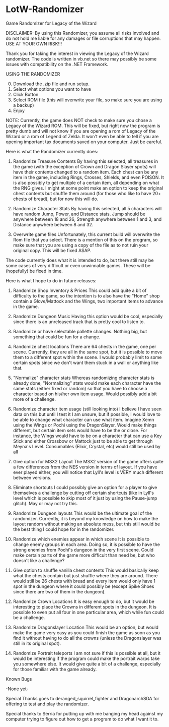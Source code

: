 # LotW-Randomizer
Game Randomizer for Legacy of the Wizard

DISCLAIMER: By using this Randomizer, you assume all risks involved and do not hold me liable for any damages or file corruptions that may happen. USE AT YOUR OWN RISK!!!

Thank you for taking the interest in viewing the Legacy of the Wizard randomizer. The code is written in vb.net so there may possibly be some issues with compatibility on the .NET Framework.

USING THE RANDOMIZER

0. Download the .zip file and run setup.
1. Select what options you want to have
2. Click Button
3. Select ROM file (this will overwrite your file, so make sure you are using a backup)
4. Enjoy

NOTE: Currently, the game does NOT check to make sure you chose a Legacy of the Wizard ROM. This will be fixed, but right now the program is pretty dumb and will not know if you are opening a rom of Legacy of the Wizard or a rom of Legend of Zelda. It won't even be able to tell if you are opening important tax documents saved on your computer. Just be careful.

Here is what the Randomizer currently does:

1. Randomize Treasure Contents
By having this selected, all treasures in the game (with the exception of Crown and Dragon Slayer spots) will have their contents changed to a random item. Each chest can be any item in the game, including Rings, Crosses, Shields, and even POISON. It is also possibly to get multiple of a certain item, all depending on what the RNG gives. I might at some point make an option to keep the original chest contents but shuffle them around (for those who like to have 20+ chests of bread), but for now this will do.

2. Randomize Character Stats
By having this selected, all 5 characters will have random Jump, Power, and Distance stats. Jump should be anywhere between 18 and 26, Strength anywhere between 1 and 3, and Distance anywhere between 8 and 32. 

3. Overwrite game files
Unfortunately, this current build will overwrite the Rom file that you select. There is a mention of this on the program, so make sure that you are using a copy of the file as to not ruin your original copy. This will be fixed ASAP.

The code currently does what it is intended to do, but there still may be some cases of very difficult or even unwinnable games. These will be (hopefully) be fixed in time.

Here is what I hope to do in future releases:

1. Randomize Shop Inventory & Prices
This could add quite a bit of difficulty to the game, so the intention is to also have the "Home" shop contain a Glove/Mattock and the Wings, two important items to advance in the game. 

2. Randomize Dungeon Music
Having this option would be cool, especially since there is an unreleased track that is pretty cool to listen to. 

3. Randomize or have selectable pallette changes.
Nothing big, but something that could be fun for a change.

4. Randomize chest locations
There are 64 chests in the game, one per scene. Currently, they are all in the same spot, but it is possible to move them to a different spot within the scene. I would probably limit to some certain spots since we don't want them stuck in a wall or anything like that.

5. "Normalize" character stats
Whereas randomizing character stats is already done, "Normalizing" stats would make each character have the same stats (either fixed or random) so that you have to choose a character based on his/her own item usage. Would possibly add a bit more of a challenge.

6. Randomize character item usage (still looking into)
I believe I have seen data on this but until I test it I am unsure, but if possible, I would love to be able to change what character can use what item. Imagine Xemn using the Wings or Pochi using the DragonSlayer. Would make things different, but certain item sets would have to be the or close. For instance, the Wings would have to be on a character that can use a Key Stick and either Crossbow or Mattock just to be able to get through Meyna's Level. Consumables (Elixir, Crystal, etc) would still be used by all

7. Give option for MSX2 Layout
The MSX2 version of the game offers quite a few differences from the NES version in terms of layout. If you have ever played either, you will notice that Lyll's level is VERY much different between versions. 

8. Eliminate shortcuts
I could possibly give an option for a player to give themselves a challenge by cutting off certain shortcuts (like in Lyll's level which is possible to skip most of it just by using the Pause-jump glitch). May or may not try this.

9. Randomize Dungeon layouts
This would be the ultimate goal of the randomizer. Currently, it is beyond my knowledge on how to make the layout random without making an absolute mess, but this still would be the best thing I could hope for in the randomizer. 

10. Randomize which enemies appear in which scene
It is possible to change enemy groups in each area. Doing so, it is possible to have the strong enemies from Pochi's dungeon in the very first scene. Could make certain parts of the game more difficult than need be, but who doesn't like a challenge?

11. Give option to shuffle vanilla chest contents
This would basically keep what the chests contain but just shuffle where they are around. There would still be 26 chests with bread and every item would only have 1 spot in the dungeon where it could possibly be (except Spike Shoes since there are two of them in the dungeon). 

12. Randomize Crown Locations
It is easy enough to do, but it would be interesting to place the Crowns in different spots in the dungeon. It is possible to even put all four in one particular area, which while fun could be a challenge.

13. Randomize Dragonslayer Location
This would be an option, but would make the game very easy as you could finish the game as soon as you find it without having to do all the crowns (unless the Dragonslayer was still in its original spot).

14. Randomize Portrait teleports
I am not sure if this is possible at all, but it would be interesting if the program could make the portrait warps take you somewhere else. It would give quite a bit of a challenge, especially for those familiar with the game already.

Known Bugs

-None yet-

Special Thanks goes to deranged_squirrel_fighter and DragonarchSDA for offering to test and play the randomizer. 

Special thanks to Serria for putting up with me banging my head against my computer trying to figure out how to get a program to do what I want it to.
